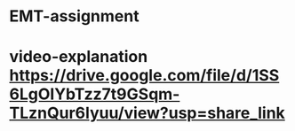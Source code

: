 # EMT-assignment
# video-explanation https://drive.google.com/file/d/1SS6LgOIYbTzz7t9GSqm-TLznQur6Iyuu/view?usp=share_link
